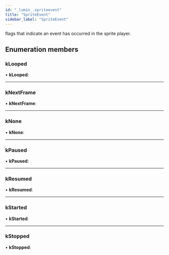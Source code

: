 ```yaml
---
id: "_lumin_.spriteevent"
title: "SpriteEvent"
sidebar_label: "SpriteEvent"
---
```


flags that indicate an event has occurred in the sprite player.

## Enumeration members

###  kLooped

• **kLooped**:

___

###  kNextFrame

• **kNextFrame**:

___

###  kNone

• **kNone**:

___

###  kPaused

• **kPaused**:

___

###  kResumed

• **kResumed**:

___

###  kStarted

• **kStarted**:

___

###  kStopped

• **kStopped**:
